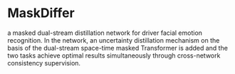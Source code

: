 # MaskDiffer
a masked dual-stream distillation network for driver facial emotion recognition. In the network, an uncertainty distillation mechanism on the basis of the dual-stream space-time masked Transformer is added and the two tasks achieve optimal results simultaneously through cross-network consistency supervision.
